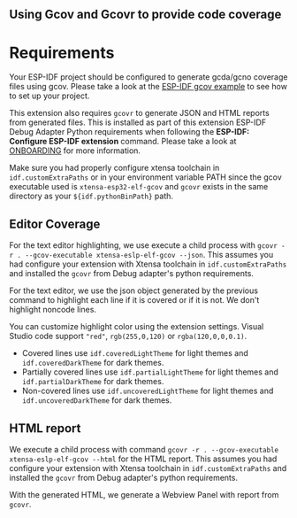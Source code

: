 ## Using Gcov and Gcovr to provide code coverage

# Requirements

Your ESP-IDF project should be configured to generate gcda/gcno coverage files using gcov. Please take a look at the [ESP-IDF gcov example](https://github.com/espressif/esp-idf/tree/master/examples/system/gcov) to see how to set up your project.

This extension also requires `gcovr` to generate JSON and HTML reports from generated files. This is installed as part of this extension ESP-IDF Debug Adapter Python requirements when following the **ESP-IDF: Configure ESP-IDF extension** command.
Please take a look at [ONBOARDING](./docs/ONBOARDING.md) for more information.

Make sure you had properly configure xtensa toolchain in `idf.customExtraPaths` or in your environment variable PATH since the gcov executable used is `xtensa-esp32-elf-gcov` and `gcovr` exists in the same directory as your `${idf.pythonBinPath}` path.

## Editor Coverage

For the text editor highlighting, we use execute a child process with `gcovr -r . --gcov-executable xtensa-eslp-elf-gcov --json`. This assumes you had configure your extension with Xtensa toolchain in `idf.customExtraPaths` and installed the `gcovr` from Debug adapter's python requirements.

For the text editor, we use the json object generated by the previous command to highlight each line if it is covered or if it is not. We don't highlight noncode lines.

You can customize highlight color using the extension settings. Visual Studio code support `"red"`, `rgb(255,0,120)` or `rgba(120,0,0,0.1)`.

- Covered lines use `idf.coveredLightTheme` for light themes and `idf.coveredDarkTheme` for dark themes.
- Partially covered lines use `idf.partialLightTheme` for light themes and `idf.partialDarkTheme` for dark themes.
- Non-covered lines use `idf.uncoveredLightTheme` for light themes and `idf.uncoveredDarkTheme` for dark themes.

## HTML report

We execute a child process with command `gcovr -r . --gcov-executable xtensa-eslp-elf-gcov --html` for the HTML report. This assumes you had configure your extension with Xtensa toolchain in `idf.customExtraPaths` and installed the `gcovr` from Debug adapter's python requirements.

With the generated HTML, we generate a Webview Panel with report from `gcovr`.
